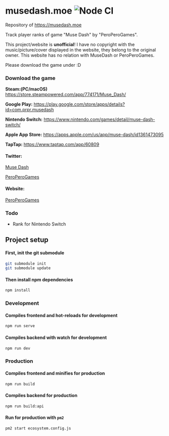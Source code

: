 # musedash.moe ![Node CI](https://github.com/simon300000/musedash.moe/workflows/Node%20CI/badge.svg)

Repository of <https://musedash.moe>

Track player ranks of game "Muse Dash" by "PeroPeroGames".



This project/website is **unofficial**! I have no copyright with the music/picture/cover displayed in the website, they belong to the original owner. This website has no relation with MuseDash or PeroPeroGames.

Please download the game under :D



### Download the game

**Steam:(PC/macOS)** <https://store.steampowered.com/app/774171/Muse_Dash/>

**Google Play:** <https://play.google.com/store/apps/details?id=com.prpr.musedash>

**Nintendo Switch:** <https://www.nintendo.com/games/detail/muse-dash-switch/>

**Apple App Store:** <https://apps.apple.com/us/app/muse-dash/id1361473095>

**TapTap:** <https://www.taptap.com/app/60809>



#### Twitter:

[Muse Dash](https://twitter.com/musedashthegame)

[PeroPeroGames](https://twitter.com/peroperoguys)

#### Website:

[PeroPeroGames](http://www.peroperogames.com)



### Todo

* Rank for Nintendo Switch

## Project setup

#### First, init the git submodule

```sh
git submodule init
git submodule update
```

#### Then install npm dependencies

```sh
npm install
```


### Development

#### Compiles frontend and hot-reloads for development

```sh
npm run serve
```

#### Compiles backend with watch for development

```sh
npm run dev
```

### Production

#### Compiles frontend and minifies for production
```sh
npm run build
```

#### Compiles backend for production

```sh
npm run build:api
```

#### Run for production with `pm2`

```sh
pm2 start ecosystem.config.js 
```

